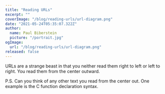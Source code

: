 ```yaml
---
title: "Reading URLs"
excerpt: ""
coverImage: "/blog/reading-urls/url-diagram.png"
date: "2021-05-24T05:35:07.322Z"
author:
  name: Paul Biberstein
  picture: "/portrait.jpg"
ogImage:
  url: "/blog/reading-urls/url-diagram.png"
released: false
---
```


URLs are a strange beast in that you neither read them right to left or left to right. You read them from the center outward.

P.S. Can you think of any other text you read from the center out. One example is the C function declaration syntax.
